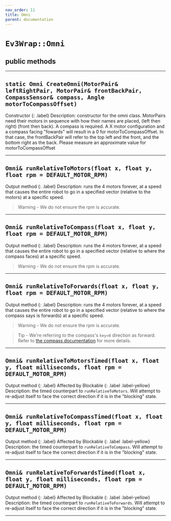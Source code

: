 ```yaml
---
nav_order: 11
title: Omni
parent: documentation
---
```


# `Ev3Wrap::Omni`
## public methods

---

## `static Omni CreateOmni(MotorPair& leftRightPair, MotorPair& frontBackPair, CompassSensor& compass, Angle motorToCompassOffset)`
Constructor
{: .label}
Description: constructor for the omni class. MotorPairs need their motors in sequence with how their names are placed, (left then right) (front then back). A compass is required. A X motor configuration and a compass facing "fowards" will result in a 0 for motorToCompassOffset. In that case, the frontBackPair will refer to the top left and the front, and the bottom right as the back. Please measure an approximate value for motorToCompassOffset

---

## `Omni& runRelativeToMotors(float x, float y, float rpm = DEFAULT_MOTOR_RPM)`
Output method
{: .label}
Description: runs the 4 motors forever, at a speed that causes the entire robot to go in a specified vector (relative to the motors) at a specific speed.
>   Warning - We do not ensure the rpm is accurate.

---

## `Omni& runRelativeToCompass(float x, float y, float rpm = DEFAULT_MOTOR_RPM)`
Output method
{: .label}
Description: runs the 4 motors forever, at a speed that causes the entire robot to go in a specified vector (relative to where the compass faces) at a specific speed.
>   Warning - We do not ensure the rpm is accurate.

---

## `Omni& runRelativeToForwards(float x, float y, float rpm = DEFAULT_MOTOR_RPM)`
Output method
{: .label}
Description: runs the 4 motors forever, at a speed that causes the entire robot to go in a specified vector (relative to where the compass says is forwards) at a specific speed.
>   Warning - We do not ensure the rpm is accurate.

>   Tip - We're referring to the compass's `key=0` direction as forward. Refer to [the compass documentation](CompassSensorDocumentation.md) for more details.

---

## `Omni& runRelativeToMotorsTimed(float x, float y, float milliseconds, float rpm = DEFAULT_MOTOR_RPM)`
Output method
{: .label}
Affected by Blockable
{: .label .label-yellow}
Description: the timed counterpart to `runRelativeToMotors`. Will attempt to re-adjust itself to face the correct direction if it is in the "blocking" state.

---

## `Omni& runRelativeToCompassTimed(float x, float y, float milliseconds, float rpm = DEFAULT_MOTOR_RPM)`
Output method
{: .label}
Affected by Blockable
{: .label .label-yellow}
Description: the timed counterpart to `runRelativeToCompass`. Will attempt to re-adjust itself to face the correct direction if it is in the "blocking" state.

---

## `Omni& runRelativeToForwardsTimed(float x, float y, float milliseconds, float rpm = DEFAULT_MOTOR_RPM)`
Output method
{: .label}
Affected by Blockable
{: .label .label-yellow}
Description: the timed counterpart to `runRelativeToForwards`. Will attempt to re-adjust itself to face the correct direction if it is in the "blocking" state.

---